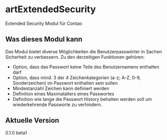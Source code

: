 artExtendedSecurity
===================

Extended Security Modul für Contao

Was dieses Modul kann
---------------------

Das Modul bietet diverse Möglichkeiten die Benutzerpasswörter in Sachen Sicherheit zu verbessern. Zu den derzeitigen Funktionen gehören:
- Option, dass das Passwort keine Teile des Benutzernamens enthalten darf
- Option, dass mind. 3 der 4 Zeichenkategorien (a-z; A-Z, 0-9, Sonderzeichen) im Passwort enthalten sein sollen
- Mindestanzahl Zeichen kann definiert werden
- Definition eines Maximalalters eines Passwortes
- Definition wie lange die Passwort History behalten werden soll um wiederkehrende Passworte zu verhindern.

Aktuelle Version
----------------
0.1.0 beta1